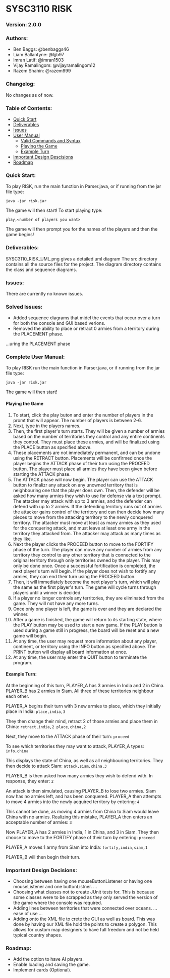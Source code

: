 # SYSC3110 RISK
### Version: 2.0.0
### Authors:
- Ben Baggs: @benbaggs46
- Liam Ballantyne: @ljjb97
- Imran Latif: @imran1503
- Vijay Ramalingom: @vijayramalingom12
- Razem Shahin: @razem999

### Changelog:
No changes as of now.

### Table of Contents:
- [Quick Start](#quick-start)
- [Deliverables](#deliverables)
- [Issues](#issues)
- [User Manual](#complete-user-manual)
    * [Valid Commands and Syntax](#valid-commands-and-syntax)
    * [Playing the Game](#playing-the-game)
    * [Example Turn](#example-turn)
- [Important Design Descisions](#important-design-decisions)
- [Roadmap](#roadmap)

### Quick Start:
To play RISK, run the main function in Parser.java, or if running from the jar file type:
```
java -jar risk.jar
```

The game will then start! To start playing type: 
```
play,<number of players you want>
```
The game will then prompt you for the names of the players and then the game begins!

### Deliverables:
SYSC3110_RISK_UML.png gives a detailed uml diagram
The src directory contains all the source files for the project.
The diagram directory contains the class and sequence diagrams.

### Issues:
There are currently no known issues.

### Solved Issues:
- Added sequence diagrams that midel the events that occur over a turn for both the console and GUI based verions. 
- Removed the ability to place or retract 0 armies from a territory during the PLACEMENT phase.

…uring the PLACEMENT phase
### Complete User Manual:
To play RISK run the main function in Parser.java, or if running from the jar file type:
```
java -jar risk.jar
```

The game will then start! 


#### Playing the Game
1. To start, click the play buton and enter the number of players in the promt that will appear. The number of players is between 2-6.
2. Next, type in the players names.
3. Then, the first player's turn starts. They will be given a number of armies based on the number of territories they control and any entire continents they control. They must place these armies, and will be finalized using the PLACE button as specified above.
4. These placements are not immediately permanent, and can be undone using the RETRACT button. Placements will be confirmed once the player begins the ATTACK phase of their turn using the PROCEED button. The player must place all armies they have been given before starting the ATTACK phase.
5. The ATTACK phase will now begin. The player can use the ATTACK button to finalizr any attack on any unowned territory that is neighbouring one that the player does own. Then, the defender will be asked how many armies they wish to use for defense via a text prompt.
The attacker may attack with up to 3 armies, and the defender can defend with up to 2 armies. If the defending territory runs out of armies the attacker gains control of the territory and can then decide how many pieces to move from the attacking territory to the newly conquered territory. The attacker must move at least as many armies as they used for the conquering attack, and must leave at least one army in the territory they attacked from. The attacker may attack as many times as they like.
6. Next the player clicks the PROCEED button to move to the FORTIFY phase of the turn. The player can move any number of armies from
any territory they control to any other territory that is connected to the original territory through only territories owned by the player.
This may only be done once. Once a successful fortification is completed, the next player's turn will begin. If the player does not wish to fortify any armies, they can end their turn using the PROCEED button.
7. Then, it will immediately become the next player's turn, which will play the same as the first player's turn. The game will cycle turns through players until a winner is decided.
8. If a player no longer controls any territories, they are eliminated from the game. They will not have any more turns.
9. Once only one player is left, the game is over and they are declared the winner. 
10. After a game is finished, the game will return to its starting state, where the PLAY button may be used to start a new game. If the PLAY button is used during a game still in progress, the board will be reset and a new game will begin.
11. At any time, the user may request more information about any player, continent, or territory using the INFO button as specified above. The PRINT button will display all board information at once.
12. At any time, the user may enter the QUIT button to terminate the program.

#### Example Turn:
At the beginning of this turn, PLAYER_A has 3 armies in India and 2 in China. PLAYER_B has 2 armies in Siam. All three of these territories neighbour each other.

PLAYER_A begins their turn with 3 new armies to place, which they initially place in India:
    ```
    place,india,3
    ```
    
They then change their mind, retract 2 of those armies and place them in China:
    ```
    retract,india,2
    place,china,2
    ```
    
Next, they move to the ATTACK phase of their turn:
    ```
    proceed
    ```
    
To see which territories they may want to attack, PLAYER_A types:
    ```
    info,china
    ```
   
This displays the state of China, as well as all neighbouring territories. They then decide to attack Siam:
    ```
    attack,siam,china,3
    ```

PLAYER_B is then asked how many armies they wish to defend with. In response, they enter:
    ```
    2
    ```

An attack is then simulated, causing PLAYER_B to lose two armies. Siam now has no armies left, and has been conquered. PLAYER_A then attempts to move 4 armies into the newly acquired territory by entering:
    ```
    4
    ```

This cannot be done, as moving 4 armies from China to Siam would leave China with no armies. Realizing this mistake, PLAYER_A then enters an acceptable number of armies:
    ```
    3
    ```

Now PLAYER_A has 2 armies in India, 1 in China, and 3 in Siam. They then choose to move to the FORTIFY phase of their turn by entering:
    ```
    proceed
    ```

PLAYER_A moves 1 army from Siam into India:
    ```
    fortify,india,siam,1
    ```

PLAYER_B will then begin their turn.

### Important Design Decisions:
- Choosing between having one mouseButtonListener or having one mouseListener and one buttonListner.  ... 
- Choosing what classes not to create JUnit tests for. This is because some classes were to be scrapped as they only served the version of the game where the console was required. 
- Adding lines between territories that were connected over oceans. ... ease of use ... 
- Adding onto the XML file to crete the GUI as well as board. This was done by having our XML file hold the points to create a polygon. This allows for custom map designers to have full freedom and not be held typical country shapes. 

### Roadmap:
- Add the option to have AI players.
- Enable loading and saving the game.
- Implement cards (Optional).
